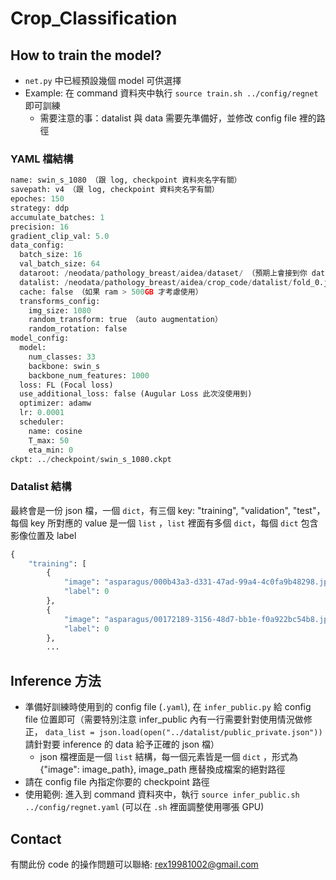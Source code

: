 # Crop_Classification
## How to train the model?
* `net.py` 中已經預設幾個 model 可供選擇
* Example: 在 command 資料夾中執行 `source train.sh ../config/regnet` 即可訓練
  * 需要注意的事：datalist 與 data 需要先準備好，並修改 config file 裡的路徑


### YAML 檔結構
```python
name: swin_s_1080 （跟 log, checkpoint 資料夾名字有關）
savepath: v4 （跟 log, checkpoint 資料夾名字有關）
epoches: 150
strategy: ddp
accumulate_batches: 1
precision: 16
gradient_clip_val: 5.0
data_config:
  batch_size: 16
  val_batch_size: 64
  dataroot: /neodata/pathology_breast/aidea/dataset/ （預期上會接到你 datalist 中每個影像的前面）
  datalist: /neodata/pathology_breast/aidea/crop_code/datalist/fold_0.json
  cache: false （如果 ram > 500GB 才考慮使用）
  transforms_config:
    img_size: 1080
    random_transform: true （auto augmentation）
    random_rotation: false
model_config:
  model:
    num_classes: 33
    backbone: swin_s
    backbone_num_features: 1000
  loss: FL (Focal loss)
  use_additional_loss: false (Augular Loss 此次沒使用到)
  optimizer: adamw
  lr: 0.0001
  scheduler:
    name: cosine
    T_max: 50
    eta_min: 0
ckpt: ../checkpoint/swin_s_1080.ckpt
```
### Datalist 結構
最終會是一份 json 檔，一個 `dict`，有三個 key: "training", "validation", "test"，每個 key 所對應的 value 是一個 `list` ，`list` 裡面有多個 `dict`，每個 `dict` 包含影像位置及 label
```python
{
    "training": [
        {
            "image": "asparagus/000b43a3-d331-47ad-99a4-4c0fa9b48298.jpg",
            "label": 0
        },
        {
            "image": "asparagus/00172189-3156-48d7-bb1e-f0a922bc54b8.jpg",
            "label": 0
        },
        ...
```

## Inference 方法

* 準備好訓練時使用到的 config file (`.yaml`), 在 `infer_public.py` 給 config file 位置即可（需要特別注意 infer_public 內有一行需要針對使用情況做修正， `data_list = json.load(open("../datalist/public_private.json"))` 請針對要 inference 的 data 給予正確的 json 檔）
    * json 檔裡面是一個 `list` 結構，每一個元素皆是一個 `dict` ，形式為 {"image": image_path}, image_path 應替換成檔案的絕對路徑
* 請在 config file 內指定你要的 checkpoint 路徑
* 使用範例: 進入到 command 資料夾中，執行 `source infer_public.sh ../config/regnet.yaml` (可以在 `.sh` 裡面調整使用哪張 GPU)

## Contact
有關此份 code 的操作問題可以聯絡: rex19981002@gmail.com